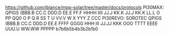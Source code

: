 https://github.com/jblance/mpp-solar/tree/master/docs/protocols
PI30MAX:
QPIGS (BBB.B CC.C DDD.D EE.E FF.F HHHH IIII JJ.J KK.K JJ.J KK.K LL.L O PP QQ0 O P Q R SS T U VV.V W X YYY Z CCC <CRC><cr>
PI30REVO: SOROTEC
QPIGS (BBB.B CC.C DDD.D EE.E FFFF GGGG HHH III JJ.JJ KKK OOO TTTT EEEE UUU.U WW.WW PPPPP b7b6b5b4b3b2b1b0 <CRC><cr>